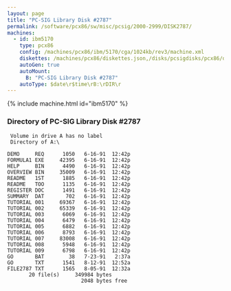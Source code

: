 ```yaml
---
layout: page
title: "PC-SIG Library Disk #2787"
permalink: /software/pcx86/sw/misc/pcsig/2000-2999/DISK2787/
machines:
  - id: ibm5170
    type: pcx86
    config: /machines/pcx86/ibm/5170/cga/1024kb/rev3/machine.xml
    diskettes: /machines/pcx86/diskettes.json,/disks/pcsigdisks/pcx86/diskettes.json
    autoGen: true
    autoMount:
      B: "PC-SIG Library Disk #2787"
    autoType: $date\r$time\rB:\rDIR\r
---
```


{% include machine.html id="ibm5170" %}

### Directory of PC-SIG Library Disk #2787

     Volume in drive A has no label
     Directory of A:\

    DEMO     REQ      1050   6-16-91  12:42p
    FORMULA1 EXE     42395   6-16-91  12:42p
    HELP     BIN      4490   6-16-91  12:42p
    OVERVIEW BIN     35009   6-16-91  12:42p
    README   1ST      1885   6-16-91  12:42p
    README   TOO      1135   6-16-91  12:42p
    REGISTER DOC      1491   6-16-91  12:42p
    SUMMARY  DAT       702   6-16-91  12:42p
    TUTORIAL 001     69367   6-16-91  12:42p
    TUTORIAL 002     65339   6-16-91  12:42p
    TUTORIAL 003      6069   6-16-91  12:42p
    TUTORIAL 004      6479   6-16-91  12:42p
    TUTORIAL 005      6882   6-16-91  12:42p
    TUTORIAL 006      8793   6-16-91  12:42p
    TUTORIAL 007     83008   6-16-91  12:42p
    TUTORIAL 008      5948   6-16-91  12:42p
    TUTORIAL 009      6798   6-16-91  12:42p
    GO       BAT        38   7-23-91   2:37a
    GO       TXT      1541   8-12-91  12:52a
    FILE2787 TXT      1565   8-05-91  12:32a
           20 file(s)     349984 bytes
                            2048 bytes free
